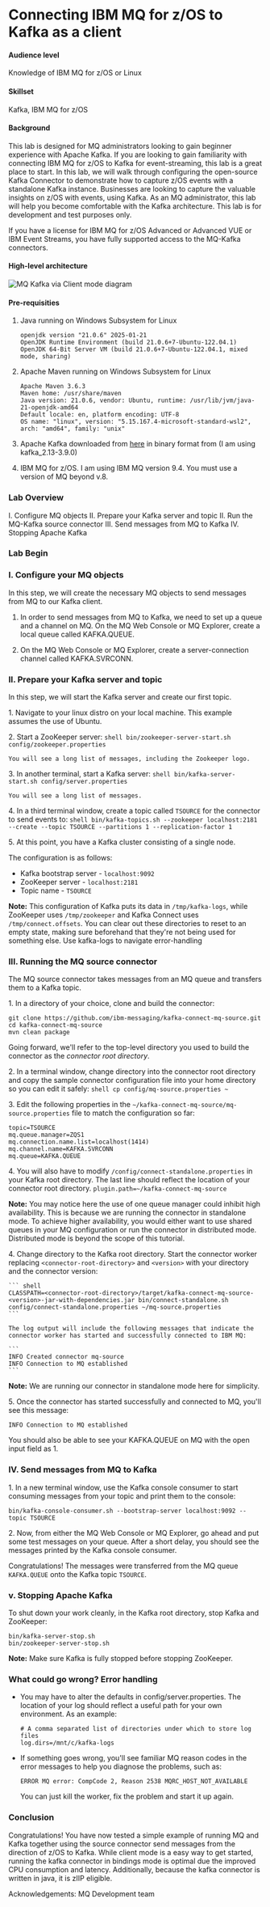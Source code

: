 # Connecting IBM MQ for z/OS to Kafka as a client

#### **Audience level**
Knowledge of IBM MQ for z/OS or Linux
#### **Skillset**
Kafka, IBM MQ for z/OS

#### **Background**

This lab is designed for MQ administrators looking to gain beginner experience with Apache Kafka. If you are looking to gain familiarity with connecting IBM MQ for z/OS to Kafka for event-streaming, this lab is a great place to start. In this lab, we will walk through configuring the open-source Kafka Connector to demonstrate how to capture z/OS events with a standalone Kafka instance. Businesses are looking to capture the valuable insights on z/OS with events, using Kafka. As an MQ administrator, this lab will help you become comfortable with the Kafka architecture. This lab is for development and test purposes only.

If you have a license for IBM MQ for z/OS Advanced or Advanced VUE or IBM Event Streams, you have fully supported access to the MQ-Kafka connectors. 

#### High-level architecture

![MQ Kafka via Client mode diagram](assets/kafka-mq-clients.png)

#### Pre-requisities
1. Java running on Windows Subsystem for Linux
    
    ```
    openjdk version "21.0.6" 2025-01-21
    OpenJDK Runtime Environment (build 21.0.6+7-Ubuntu-122.04.1)
    OpenJDK 64-Bit Server VM (build 21.0.6+7-Ubuntu-122.04.1, mixed mode, sharing)
    ```

2. Apache Maven running on Windows Subsystem for Linux

    ```
    Apache Maven 3.6.3
    Maven home: /usr/share/maven
    Java version: 21.0.6, vendor: Ubuntu, runtime: /usr/lib/jvm/java-21-openjdk-amd64
    Default locale: en, platform encoding: UTF-8
    OS name: "linux", version: "5.15.167.4-microsoft-standard-wsl2", arch: "amd64", family: "unix"
    ```

3. Apache Kafka downloaded from [here](https://kafka.apache.org/downloads) in binary format from (I am using kafka_2.13-3.9.0)

4. IBM MQ for z/OS. I am using IBM MQ version 9.4. You must use a version of MQ beyond v.8.

### Lab Overview

I. Configure MQ objects
II. Prepare your Kafka server and topic
II. Run the MQ-Kafka source connector
III. Send messages from MQ to Kafka
IV. Stopping Apache Kafka

### Lab Begin

### I. Configure your MQ objects

In this step, we will create the necessary MQ objects to send messages from MQ to our Kafka client.

1. In order to send messages from MQ to Kafka, we need to set up a queue and a channel on MQ. On the MQ Web Console or MQ Explorer, create a local queue called KAFKA.QUEUE.

2. On the MQ Web Console or MQ Explorer, create a server-connection channel called KAFKA.SVRCONN.


### II. Prepare your Kafka server and topic

In this step, we will start the Kafka server and create our first topic. 

1\. Navigate to your linux distro on your local machine. This example assumes the use of Ubuntu.

2\. Start a ZooKeeper server:
    ``` shell
    bin/zookeeper-server-start.sh config/zookeeper.properties
    ```

    You will see a long list of messages, including the Zookeeper logo. 

3\. In another terminal, start a Kafka server:
    ``` shell
    bin/kafka-server-start.sh config/server.properties
    ```

    You will see a long list of messages.

4\. In a third terminal window, create a topic called `TSOURCE` for the connector to send events to:
    ``` shell
    bin/kafka-topics.sh --zookeeper localhost:2181  --create --topic TSOURCE --partitions 1 --replication-factor 1
    ```

5\. At this point, you have a Kafka cluster consisting of a single node.

The configuration is as follows:
* Kafka bootstrap server - `localhost:9092`
* ZooKeeper server - `localhost:2181`
* Topic name - `TSOURCE`

**Note:** This configuration of Kafka puts its data in `/tmp/kafka-logs`, while ZooKeeper uses `/tmp/zookeeper` and Kafka Connect uses `/tmp/connect.offsets`. You can clear out these directories to reset to an empty state, making sure beforehand that they're not being used for something else. Use kafka-logs to navigate error-handling

### III. Running the MQ source connector
The MQ source connector takes messages from an MQ queue and transfers them to a Kafka topic.

1\. In a directory of your choice, clone and build the connector:

```shell
git clone https://github.com/ibm-messaging/kafka-connect-mq-source.git
cd kafka-connect-mq-source
mvn clean package
```

Going forward, we'll refer to the top-level directory you used to build the connector as the *connector root directory*.

2\. In a terminal window, change directory into the connector root directory and copy the sample connector configuration file into your home directory so you can edit it safely:
    ``` shell
    cp config/mq-source.properties ~
    ```

3\. Edit the following properties in the `~/kafka-connect-mq-source/mq-source.properties` file to match the configuration so far:
   ```
   topic=TSOURCE
   mq.queue.manager=ZQS1
   mq.connection.name.list=localhost(1414)
   mq.channel.name=KAFKA.SVRCONN
   mq.queue=KAFKA.QUEUE
   ```

4\. You will also have to modify `/config/connect-standalone.properties` in your Kafka root directory. The last line should reflect the location of your connector root directory.
    ```
    plugin.path=~/kafka-connect-mq-source
    ```

**Note:** You may notice here the use of one queue manager could inhibit high availability. This is because we are running the connector in standalone mode. To achieve higher availability, you would either want to use shared queues in your MQ configuration or run the connector in distributed mode. Distributed mode is beyond the scope of this tutorial.

4\. Change directory to the Kafka root directory. Start the connector worker replacing `<connector-root-directory>` and `<version>` with your directory and the connector version:

    ``` shell
    CLASSPATH=<connector-root-directory>/target/kafka-connect-mq-source-<version>-jar-with-dependencies.jar bin/connect-standalone.sh config/connect-standalone.properties ~/mq-source.properties
    ```

    The log output will include the following messages that indicate the connector worker has started and successfully connected to IBM MQ:

    ```
    INFO Created connector mq-source
    INFO Connection to MQ established
    ```

**Note:** We are running our connector in standalone mode here for simplicity. 

5\. Once the connector has started successfully and connected to MQ, you'll see this message:

```
INFO Connection to MQ established
```

You should also be able to see your KAFKA.QUEUE on MQ with the open input field as 1. 

### IV. Send messages from MQ to Kafka

1\. In a new terminal window, use the Kafka console consumer to start consuming messages from your topic and print them to the console:
``` shell
bin/kafka-console-consumer.sh --bootstrap-server localhost:9092 --topic TSOURCE
```

2\. Now, from either the MQ Web Console or MQ Explorer, go ahead and put some test messages on your queue. After a short delay, you should see the messages printed by the Kafka console consumer.

Congratulations! The messages were transferred from the MQ queue `KAFKA.QUEUE` onto the Kafka topic `TSOURCE`.

### v. Stopping Apache Kafka

To shut down your work cleanly, in the Kafka root directory, stop Kafka and ZooKeeper:

``` shell
bin/kafka-server-stop.sh
bin/zookeeper-server-stop.sh
```

**Note:** Make sure Kafka is fully stopped before stopping ZooKeeper.

### What could go wrong? Error handling

- You may have to alter the defaults in config/server.properties. The location of your log should reflect a useful path for your own environment. As an example:  

    ```
    # A comma separated list of directories under which to store log files
    log.dirs=/mnt/c/kafka-logs
    ``` 

- If something goes wrong, you'll see familiar MQ reason codes in the error messages to help you diagnose the problems, such as:

    ```
    ERROR MQ error: CompCode 2, Reason 2538 MQRC_HOST_NOT_AVAILABLE
    ```

    You can just kill the worker, fix the problem and start it up again.

### Conclusion

Congratulations! You have now tested a simple example of running MQ and Kafka together using the source connector send messages from the direction of z/OS to Kafka. While client mode is a easy way to get started, running the kafka connector in bindings mode is optimal due the improved CPU consumption and latency. Additionally, because the kafka connector is written in java, it is zIIP eligible.

Acknowledgements: MQ Development team

